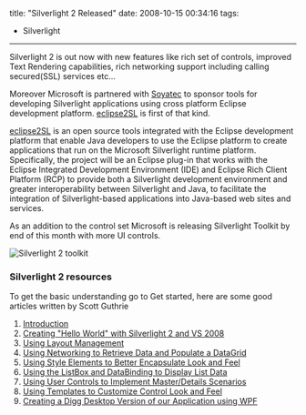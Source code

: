 title: "Silverlight 2 Released"
date: 2008-10-15 00:34:16
tags:
- Silverlight
---

Silverlight 2 is out now with new features like rich set of controls, improved Text Rendering capabilities, rich networking support including calling secured(SSL) services etc...

Moreover Microsoft is partnered with [Soyatec](http://www.soyatec.com/) to sponsor tools for developing Silverlight applications using cross platform Eclipse development platform. [eclipse2SL][1] is first of that kind.

[eclipse2SL][1] is an open source tools integrated with the Eclipse development platform that enable Java developers to use the Eclipse platform to create applications that run on the Microsoft Silverlight runtime platform. Specifically, the project will be an Eclipse plug-in that works with the Eclipse Integrated Development Environment (IDE) and Eclipse Rich Client Platform (RCP) to provide both a Silverlight development environment and greater interoperability between Silverlight and Java, to facilitate the integration of Silverlight-based applications into Java-based web sites and services.

As an addition to the control set Microsoft is releasing Silverlight Toolkit by end of this month with more UI controls.

![Silverlight 2 toolkit](//static.rajeeshcv.com/images/2008/10/controlsppct-4-thumb.jpg)


### Silverlight 2 resources

To get the basic understanding go to Get started, here are some good articles written by Scott Guthrie

1. [Introduction][2]
2. [Creating "Hello World" with Silverlight 2 and VS 2008][3]
3. [Using Layout Management][4]
4. [Using Networking to Retrieve Data and Populate a DataGrid][5]
5. [Using Style Elements to Better Encapsulate Look and Feel][6]
6. [Using the ListBox and DataBinding to Display List Data][7]
7. [Using User Controls to Implement Master/Details Scenarios][8]
8. [Using Templates to Customize Control Look and Feel][9]
9. [Creating a Digg Desktop Version of our Application using WPF][10]


[1]: http://www.eclipse4sl.org/
[2]: http://weblogs.asp.net/scottgu/pages/silverlight-tutorial-part-1-creating-quot-hello-world-quot-with-silverlight-2-and-vs-2008.aspx
[3]: http://weblogs.asp.net/scottgu/pages/silverlight-tutorial-part-1-creating-quot-hello-world-quot-with-silverlight-2-and-vs-2008.aspx
[4]: http://weblogs.asp.net/scottgu/pages/silverlight-tutorial-part-2-using-layout-management.aspx
[5]: http://weblogs.asp.net/scottgu/pages/silverlight-tutorial-part-3-using-networking-to-retrieve-data-and-populate-a-datagrid.aspx
[6]: http://weblogs.asp.net/scottgu/pages/silverlight-tutorial-part-4-using-style-elements-to-better-encapsulate-look-and-feel.aspx
[7]: http://weblogs.asp.net/scottgu/pages/silverlight-tutorial-part-5-using-the-listbox-and-databinding-to-display-list-data.aspx
[8]: http://weblogs.asp.net/scottgu/pages/silverlight-tutorial-part-6-using-user-controls-to-implement-master-detail-scenarios.aspx
[9]: http://weblogs.asp.net/scottgu/pages/silverlight-tutorial-part-7-using-control-templates-to-customize-a-control-s-look-and-feel.aspx
[10]: http://weblogs.asp.net/scottgu/pages/silverlight-tutorial-part-8-creating-a-digg-desktop-application-using-wpf.aspx
